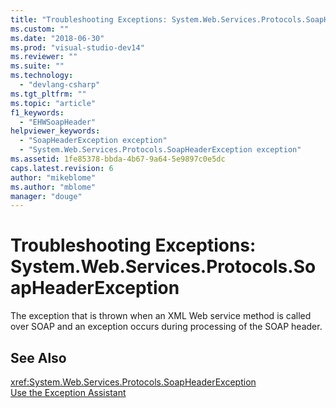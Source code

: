 ```yaml
---
title: "Troubleshooting Exceptions: System.Web.Services.Protocols.SoapHeaderException | Microsoft Docs"
ms.custom: ""
ms.date: "2018-06-30"
ms.prod: "visual-studio-dev14"
ms.reviewer: ""
ms.suite: ""
ms.technology: 
  - "devlang-csharp"
ms.tgt_pltfrm: ""
ms.topic: "article"
f1_keywords: 
  - "EHWSoapHeader"
helpviewer_keywords: 
  - "SoapHeaderException exception"
  - "System.Web.Services.Protocols.SoapHeaderException exception"
ms.assetid: 1fe85378-bbda-4b67-9a64-5e9897c0e5dc
caps.latest.revision: 6
author: "mikeblome"
ms.author: "mblome"
manager: "douge"
---
```

# Troubleshooting Exceptions: System.Web.Services.Protocols.SoapHeaderException
The exception that is thrown when an XML Web service method is called over SOAP and an exception occurs during processing of the SOAP header.  
  
## See Also  
 <xref:System.Web.Services.Protocols.SoapHeaderException>   
 [Use the Exception Assistant](http://msdn.microsoft.com/library/e0a78c50-7318-4d54-af51-40c00aea8711)